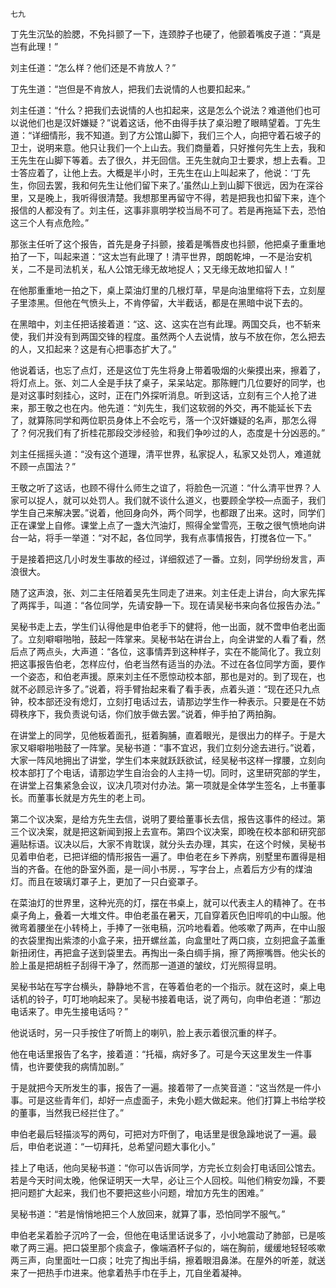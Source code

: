     七九 

   丁先生沉坠的脸腮，不免抖颤了一下，连颈脖子也硬了，他颤着嘴皮子道：“真是岂有此理！”

   刘主任道：“怎么样？他们还是不肯放人？”

   丁先生道：“岂但是不肯放人，把我们去说情的人也要扣起来。”

   刘主任道：“什么？把我们去说情的人也扣起来，这是怎么个说法？难道他们也可以说他们也是汉奸嫌疑？”说着这话，他不由得手扶了桌沿瞪了眼睛望着。丁先生道：“详细情形，我不知道。到了方公馆山脚下，我们三个人，向把守着石坡子的卫士，说明来意。他只让我们一个上山去。我们商量着，只好推何先生上去，我和王先生在山脚下等着。去了很久，并无回信。王先生就向卫士要求，想上去看。卫士答应着了，让他上去。大概是半小时，王先生在山上叫起来了，他说：‘丁先生，你回去罢，我和何先生让他们留下来了。’虽然山上到山脚下很远，因为在深谷里，又是晚上，我听得很清楚。我想那里再留守不得，若是把我也扣留下来，连个报信的人都没有了。刘主任，这事非禀明学校当局不可了。若是再拖延下去，恐怕这三个人有点危险。”

   那张主任听了这个报告，首先是身子抖颤，接着是嘴唇皮也抖颤，他把桌子重重地拍了一下，叫起来道：“这太岂有此理了！清平世界，朗朗乾坤，一不是治安机关，二不是司法机关，私人公馆无缘无故地捉人；又无缘无故地扣留人！”

   在他那重重地一拍之下，桌上菜油灯里的几根灯草，早是向油里缩将下去，立刻屋子里漆黑。但他在气愤头上，不肯停留，大半截话，都是在黑暗中说下去的。

   在黑暗中，刘主任把话接着道：“这、这、这实在岂有此理。两国交兵，也不斩来使，我们并没有到两国交锋的程度。虽然两个人去说情，放与不放在你，怎么把去的人，又扣起来？这是有心把事态扩大了。”

   他说着话，也忘了点灯，还是这位丁先生将身上带着吸烟的火柴摸出来，擦着了，将灯点上。张、刘二人全是手扶了桌子，呆呆站定。那陈鲤门几位要好的同学，也是对这事时刻挂心，这时，正在门外探听消息。听到这话，立刻有三个人抢了进来，那王敬之也在内。他先道：“刘先生，我们这软弱的外交，再不能延长下去了，就算陈同学和两位职员身体上不会吃亏，落一个汉奸嫌疑的名声，那怎么得了？何况我们有了折桂花那段交涉经验，和我们争吵过的人，态度是十分凶恶的。”

   刘主任摇摇头道：“没有这个道理，清平世界，私家捉人，私家又处罚人，难道就不顾一点国法？”

   王敬之听了这话，也顾不得什么师生之谊了，将脸色一沉道：“什么清平世界？人家可以捉人，就可以处罚人。我们就不谈什么道义，也要顾全学校—点面子，我们学生自己来解决罢。”说着，他回身向外，两个同学，也都跟了出来。这时，同学们正在课堂上自修。课堂上点了一盏大汽油灯，照得全堂雪亮，王敬之很气愤地向讲台一站，将手一举道：“对不起，各位同学，我有点事情报告，打搅各位一下。”

   于是接着把这几小时发生事故的经过，详细叙述了一番。立刻，同学纷纷发言，声浪很大。

   随了这声浪，张、刘二主任陪着吴先生同走了进来。刘主任走上讲台，向大家先挥了两挥手，叫道：“各位同学，先请安静一下。现在请吴秘书来向各位报告办法。”

   吴秘书走上去，学生们认得他是申伯老手下的健将，他一出面，就不啻申伯老出面了。立刻噼噼啪啪，鼓起一阵掌来。吴秘书站在讲台上，向全讲堂的人看了看，然后点了两点头，大声道：“各位，这事情弄到这种样子，实在不能简化了。我立刻把这事报告伯老，怎样应付，伯老当然有适当的办法。不过在各位同学方面，要作一个姿态，和伯老声援。原来刘主任不愿惊动校本部，那也是对的。到了现在，也就不必顾忌许多了。”说着，将手臂抬起来看了看手表，点着头道：“现在还只九点钟，校本部还没有熄灯，立刻打电话过去，请那边学生作一种表示。只要是在不妨碍秩序下，我负责说句话，你们放手做去罢。”说着，伸手拍了两拍胸。

   在讲堂上的同学，见他板着面孔，挺着胸脯，直着眼光，是很出力的样子。于是大家又噼噼啪啪鼓了一阵掌。吴秘书道：“事不宜迟，我们立刻分途去进行。”说着，大家一阵风地拥出了讲堂，学生们本来就跃跃欲试，经吴秘书这样一撑腰，立刻向校本部打了个电话，请那边学生自治会的人主持一切。同时，这里研究部的学生，在讲堂上召集紧急会议，议决几项对付办法。第一项就是全体学生签名，上书董事长。而董事长就是方先生的老上司。

   第二个议决案，是给方先生去信，说明了要给董事长去信，报告这事件的经过。第三个议决案，就是把这新闻到报上去宣布。第四个议决案，即晚在校本部和研究部遍贴标语。议决以后，大家不肯耽误，就分头去办理，其实，在这个时候，吴秘书见着申伯老，已把详细的情形报告一遍了。申伯老在乡下养病，别墅里布置得是相当的齐备。在他的卧室外面，是一间小书房．，写字台上，点着后方少有的煤油灯。而且在玻璃灯罩子上，更加了一只白瓷罩子。

   在菜油灯的世界里，这种光亮的灯，摆在书桌上，就可以代表主人的精神了。在书桌子角上，叠着一大堆文件。申伯老虽在暑天，兀自穿着灰色旧哔叽的中山服。他微弯着腰坐在小转椅上，手捧了一张电稿，沉吟地看着。他咳嗽了两声，在中山服的衣袋里掏出紫漆的小盒子来，扭开螺丝盖，向盒里吐了两口痰，立刻把盒子盖重新扭闭住，再把盒子送到袋里去。再掏出一条白绸手捐，擦了两擦嘴唇。他尖长的脸上虽是把胡桩子刮得干净了，然而那一道道的皱纹，灯光照得显明。

   吴秘书站在写字台横头，静静地不言，在等着伯老的一个指示。就在这时，桌上电话机的铃子，叮叮地响起来了。吴秘书接着电话，说了两句，向申伯老道：“那边电话来了。申先生接电话吗？”

   他说话时，另一只手按住了听筒上的喇叭，脸上表示着很沉重的样子。

   他在电话里报告了名字，接着道：“托福，病好多了。可是今天这里发生一件事情，也许要使我的病情加剧。”

   于是就把今天所发生的事，报告了一遍。接着带了一点笑音道：“这当然是一件小事。可是这些青年们，却好一点虚面子，未免小题大做起来。他们打算上书给学校的董事，当然我已经拦住了。”

   申伯老最后轻描淡写的两句，可把对方吓倒了，电话里是很急躁地说了一遍。最后，申伯老说道：“一切拜托，总希望问题大事化小。”

   挂上了电话，他向吴秘书道：“你可以告诉同学，方完长立刻会打电话回公馆去。若是今天时间太晚，他保证明天一大早，必让三个人回校。叫他们稍安勿躁，不要把问题扩大起来，我们也不要把这些小问题，增加方先生的困难。”

   吴秘书道：“若是悄悄地把三个人放回来，就算了事，恐怕同学不服气。”

   申伯老呆着脸子沉吟了一会，但他在电话里话说多了，小小地震动了肺部，已是咳嗽了两三遍。把口袋里那个痰盒子，像端酒杯子似的，端在胸前，缓缓地轻轻咳嗽两三声，向里面吐一口痰；吐完了掏出手绢，擦着眼泪鼻涕。在屋外的听差，就送来了一把热手巾进来。他拿着热手巾在手上，兀自坐着凝神。

